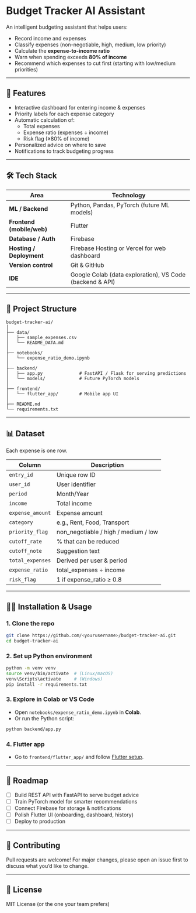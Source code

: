 # Budget Tracker AI Assistant

An intelligent budgeting assistant that helps users:
- Record income and expenses
- Classify expenses (non-negotiable, high, medium, low priority)
- Calculate the **expense-to-income ratio**
- Warn when spending exceeds **80% of income**
- Recommend which expenses to cut first (starting with low/medium priorities)

---

## 🚀 Features
- Interactive dashboard for entering income & expenses
- Priority labels for each expense category
- Automatic calculation of:
  - Total expenses
  - Expense ratio (expenses ÷ income)
  - Risk flag (≥80% of income)
- Personalized advice on where to save
- Notifications to track budgeting progress

---

## 🛠️ Tech Stack

| Area | Technology |
|------|-------------|
| **ML / Backend** | Python, Pandas, PyTorch (future ML models) |
| **Frontend (mobile/web)** | Flutter |
| **Database / Auth** | Firebase |
| **Hosting / Deployment** | Firebase Hosting or Vercel for web dashboard |
| **Version control** | Git & GitHub |
| **IDE** | Google Colab (data exploration), VS Code (backend & API) |

---

## 📁 Project Structure

```
budget-tracker-ai/
│
├── data/
│   ├── sample_expenses.csv
│   └── README_DATA.md
│
├── notebooks/
│   └── expense_ratio_demo.ipynb
│
├── backend/
│   ├── app.py              # FastAPI / Flask for serving predictions
│   └── models/             # Future PyTorch models
│
├── frontend/
│   └── flutter_app/        # Mobile app UI
│
├── README.md
└── requirements.txt
```

---

## 📊 Dataset

Each expense is one row.

| Column | Description |
|--------|-------------|
| `entry_id` | Unique row ID |
| `user_id` | User identifier |
| `period` | Month/Year |
| `income` | Total income |
| `expense_amount` | Expense amount |
| `category` | e.g., Rent, Food, Transport |
| `priority_flag` | non_negotiable / high / medium / low |
| `cutoff_rate` | % that can be reduced |
| `cutoff_note` | Suggestion text |
| `total_expenses` | Derived per user & period |
| `expense_ratio` | total_expenses ÷ income |
| `risk_flag` | 1 if expense_ratio ≥ 0.8 |

---

## 🧑‍💻 Installation & Usage

### 1. Clone the repo
```bash
git clone https://github.com/<yourusername>/budget-tracker-ai.git
cd budget-tracker-ai
```

### 2. Set up Python environment
```bash
python -m venv venv
source venv/bin/activate  # (Linux/macOS)
venv\Scripts\activate     # (Windows)
pip install -r requirements.txt
```

### 3. Explore in Colab or VS Code
- Open `notebooks/expense_ratio_demo.ipynb` in **Colab**.
- Or run the Python script:
```bash
python backend/app.py
```

### 4. Flutter app
- Go to `frontend/flutter_app/` and follow [Flutter setup](https://docs.flutter.dev/get-started/install).

---

## 🔮 Roadmap
- [ ] Build REST API with FastAPI to serve budget advice
- [ ] Train PyTorch model for smarter recommendations
- [ ] Connect Firebase for storage & notifications
- [ ] Polish Flutter UI (onboarding, dashboard, history)
- [ ] Deploy to production

---

## 🤝 Contributing
Pull requests are welcome! For major changes, please open an issue first to discuss what you’d like to change.

---

## 📄 License
MIT License (or the one your team prefers)

